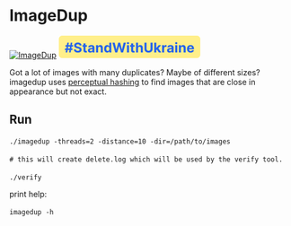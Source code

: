 # ImageDup
[![ImageDup](https://github.com/kmulvey/imagedup/actions/workflows/release_build.yml/badge.svg)](https://github.com/kmulvey/imagedup/actions/workflows/release_build.yml) [![Stand With Ukraine](https://raw.githubusercontent.com/vshymanskyy/StandWithUkraine/main/badges/StandWithUkraine.svg)](https://vshymanskyy.github.io/StandWithUkraine)

Got a lot of images with many duplicates? Maybe of different sizes? imagedup uses [perceptual hashing](https://en.wikipedia.org/wiki/Perceptual_hashing) to find images that are close in appearance but not exact. 

## Run
```
./imagedup -threads=2 -distance=10 -dir=/path/to/images

# this will create delete.log which will be used by the verify tool.

./verify
```

print help:

`imagedup -h`
